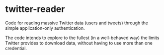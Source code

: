 # twitter-reader
Code for reading massive Twitter data (users and tweets) through the simple application-only authentication.

The code intends to explore to the fullest (in a well-behaved way) the limits Twitter provides to download data, without having to use more than one credential.
